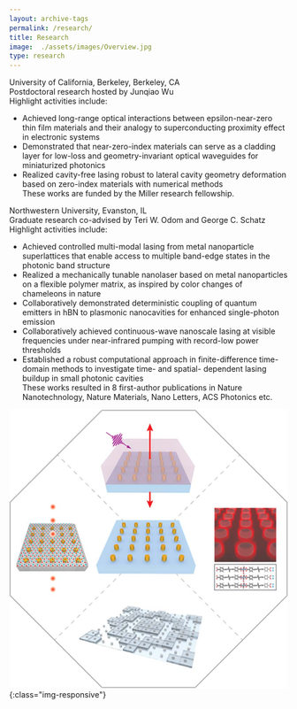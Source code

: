 ```yaml
---
layout: archive-tags
permalink: /research/
title: Research
image:  ./assets/images/Overview.jpg
type: research
---
```


University of California, Berkeley, Berkeley, CA  
Postdoctoral research hosted by Junqiao Wu  
    Highlight activities include:  
-   Achieved long-range optical interactions between epsilon-near-zero thin film materials and their analogy to superconducting proximity effect in electronic systems  
-   Demonstrated that near-zero-index materials can serve as a cladding layer for low-loss and geometry-invariant optical waveguides for miniaturized photonics  
-   Realized cavity-free lasing robust to lateral cavity geometry deformation based on zero-index materials with numerical methods  
These works are funded by the Miller research fellowship.  

Northwestern University, Evanston, IL                                                                                                   
Graduate research co-advised by Teri W. Odom and George C. Schatz   
    Highlight activities include:   
-   Achieved controlled multi-modal lasing from metal nanoparticle superlattices that enable access to multiple band-edge states in the photonic band structure  
-   Realized a mechanically tunable nanolaser based on metal nanoparticles on a flexible polymer matrix, as inspired by color changes of chameleons in nature  
-   Collaboratively demonstrated deterministic coupling of quantum emitters in hBN to plasmonic nanocavities for enhanced single-photon emission  
-   Collaboratively achieved continuous-wave nanoscale lasing at visible frequencies under near-infrared pumping with record-low power thresholds  
-   Established a robust computational approach in finite-difference time-domain methods to investigate time- and spatial- dependent lasing buildup in small photonic cavities  
These works resulted in 8 first-author publications in Nature Nanotechnology, Nature Materials, Nano Letters, ACS Photonics etc.  

![Research overview](/assets/images/Overview.jpg){:class="img-responsive"}
